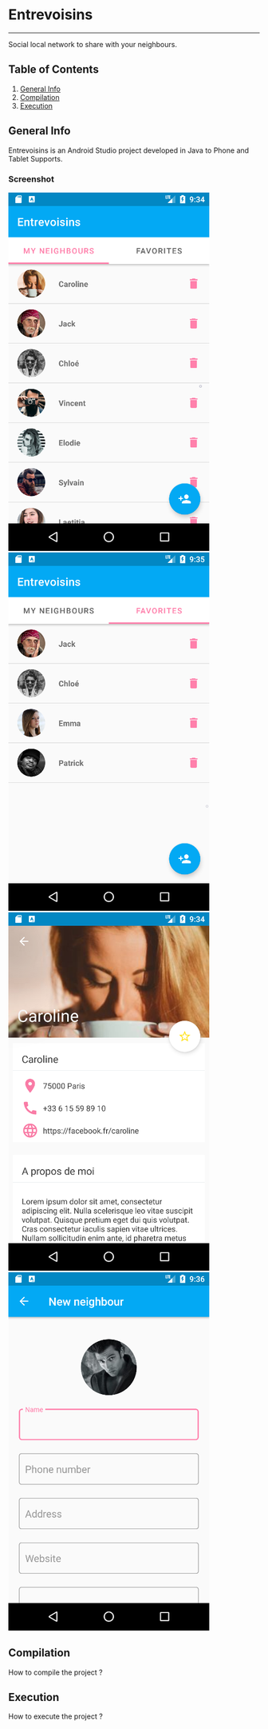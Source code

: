 # Entrevoisins
***
Social local network to share with your neighbours.

## Table of Contents
1. [General Info](#general-info)
2. [Compilation](#compilation)
3. [Execution](#execution)

## General Info

Entrevoisins is an Android Studio project developed in Java to Phone and Tablet Supports.

### Screenshot
![Image text](/app/src/main/res/drawable/screenshot1.png)
![Image text](/app/src/main/res/drawable/screenshot2.png)
![Image text](/app/src/main/res/drawable/screenshot3.png)
![Image text](/app/src/main/res/drawable/screenshot4.png)

## Compilation

How to compile the project ?

## Execution

How to execute the project ?